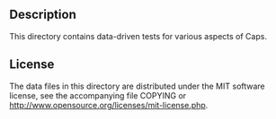 Description
------------

This directory contains data-driven tests for various aspects of Caps.

License
--------

The data files in this directory are distributed under the MIT software
license, see the accompanying file COPYING or
http://www.opensource.org/licenses/mit-license.php.


